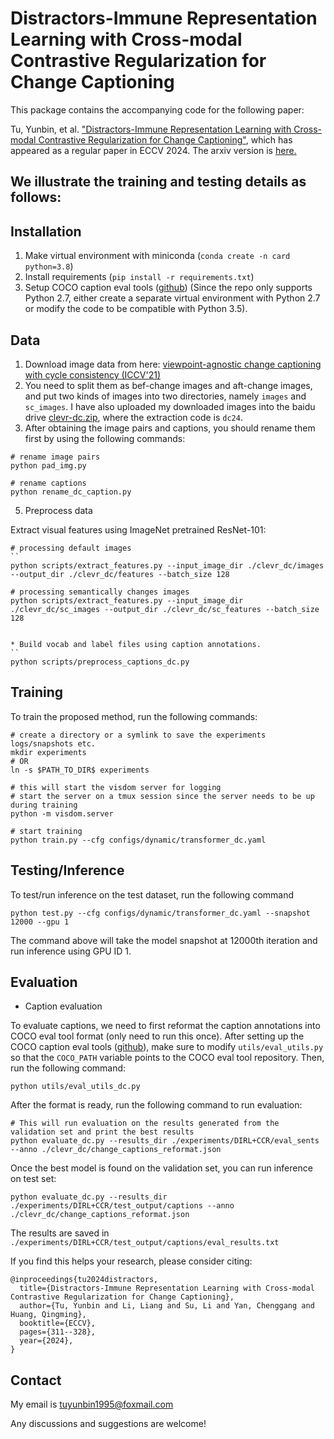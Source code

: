 # Distractors-Immune Representation Learning with Cross-modal Contrastive Regularization for Change Captioning
This package contains the accompanying code for the following paper:

Tu, Yunbin, et al. ["Distractors-Immune Representation Learning with Cross-modal Contrastive Regularization for Change Captioning"](https://www.ecva.net/papers/eccv_2024/papers_ECCV/papers/05989.pdf), which has appeared as a regular paper in ECCV 2024. The arxiv version is [here.](https://arxiv.org/pdf/2407.11683)

## We illustrate the training and testing details as follows:

## Installation

1. Make virtual environment with miniconda (`conda create -n card python=3.8`)
2. Install requirements (`pip install -r requirements.txt`)
3. Setup COCO caption eval tools ([github](https://github.com/tylin/coco-caption)) (Since the repo only supports Python 2.7, either create a separate virtual environment with Python 2.7 or modify the code to be compatible with Python 3.5).

## Data
1. Download image data from here: [viewpoint-agnostic change captioning with cycle consistency (ICCV'21)](https://github.com/hsgkim/clevr-dc)
2. You need to split them as bef-change images and aft-change images, and put two kinds of images into two directories, namely `images` and `sc_images`. 
I have also uploaded my downloaded images into the baidu drive [clevr-dc.zip](https://pan.baidu.com/s/1VK6dH7BQ7rYaIVYOYLVZGg?pwd=dc24), where the extraction code is `dc24`.
3. After obtaining the image pairs and captions, you should rename them first by using the following commands:
```
# rename image pairs 
python pad_img.py

# rename captions
python rename_dc_caption.py
```   


5. Preprocess data

 Extract visual features using ImageNet pretrained ResNet-101:
```
# processing default images
``
python scripts/extract_features.py --input_image_dir ./clevr_dc/images --output_dir ./clevr_dc/features --batch_size 128

# processing semantically changes images
python scripts/extract_features.py --input_image_dir ./clevr_dc/sc_images --output_dir ./clevr_dc/sc_features --batch_size 128


* Build vocab and label files using caption annotations.
``
python scripts/preprocess_captions_dc.py
```

## Training
To train the proposed method, run the following commands:
```
# create a directory or a symlink to save the experiments logs/snapshots etc.
mkdir experiments
# OR
ln -s $PATH_TO_DIR$ experiments

# this will start the visdom server for logging
# start the server on a tmux session since the server needs to be up during training
python -m visdom.server

# start training
python train.py --cfg configs/dynamic/transformer_dc.yaml
```

## Testing/Inference
To test/run inference on the test dataset, run the following command
```
python test.py --cfg configs/dynamic/transformer_dc.yaml --snapshot 12000 --gpu 1
```
The command above will take the model snapshot at 12000th iteration and run inference using GPU ID 1.

## Evaluation
* Caption evaluation

To evaluate captions, we need to first reformat the caption annotations into COCO eval tool format (only need to run this once). After setting up the COCO caption eval tools ([github](https://github.com/tylin/coco-caption)), make sure to modify `utils/eval_utils.py` so that the `COCO_PATH` variable points to the COCO eval tool repository. Then, run the following command:
```
python utils/eval_utils_dc.py
```

After the format is ready, run the following command to run evaluation:
```
# This will run evaluation on the results generated from the validation set and print the best results
python evaluate_dc.py --results_dir ./experiments/DIRL+CCR/eval_sents --anno ./clevr_dc/change_captions_reformat.json 
```

Once the best model is found on the validation set, you can run inference on test set:
```
python evaluate_dc.py --results_dir ./experiments/DIRL+CCR/test_output/captions --anno ./clevr_dc/change_captions_reformat.json 
```
The results are saved in `./experiments/DIRL+CCR/test_output/captions/eval_results.txt`

If you find this helps your research, please consider citing:
```
@inproceedings{tu2024distractors,
  title={Distractors-Immune Representation Learning with Cross-modal Contrastive Regularization for Change Captioning},
  author={Tu, Yunbin and Li, Liang and Su, Li and Yan, Chenggang and Huang, Qingming},
  booktitle={ECCV},
  pages={311--328},
  year={2024},
}
```

## Contact
My email is tuyunbin1995@foxmail.com

Any discussions and suggestions are welcome!



